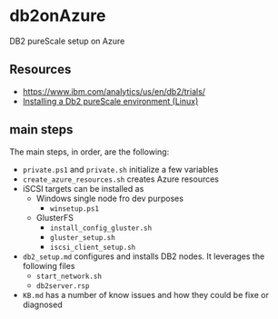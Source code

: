 # db2onAzure

DB2 pureScale setup on Azure

## Resources

- <https://www.ibm.com/analytics/us/en/db2/trials/>
- [Installing a Db2 pureScale environment (Linux)](https://www.ibm.com/support/knowledgecenter/en/SSEPGG_11.1.0/com.ibm.db2.luw.qb.server.doc/doc/t0061541.html)

## main steps

The main steps, in order, are the following: 

- `private.ps1` and `private.sh` initialize a few variables
- `create_azure_resources.sh` creates Azure resources
- iSCSI targets can be installed as
    - Windows single node fro dev purposes
        - `winsetup.ps1`
    - GlusterFS
        - `install_config_gluster.sh`
        - `gluster_setup.sh`
        - `iscsi_client_setup.sh`
- `db2_setup.md` configures and installs DB2 nodes. It leverages the following files
    - `start_network.sh`
    - `db2server.rsp`
- `KB.md` has a number of know issues and how they could be fixe or diagnosed
